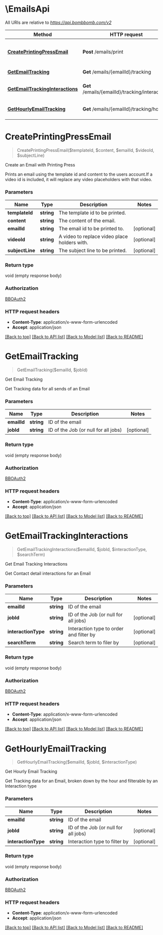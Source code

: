 # \EmailsApi

All URIs are relative to *https://api.bombbomb.com/v2*

Method | HTTP request | Description
------------- | ------------- | -------------
[**CreatePrintingPressEmail**](EmailsApi.md#CreatePrintingPressEmail) | **Post** /emails/print | Create an Email with Printing Press
[**GetEmailTracking**](EmailsApi.md#GetEmailTracking) | **Get** /emails/{emailId}/tracking | Get Email Tracking
[**GetEmailTrackingInteractions**](EmailsApi.md#GetEmailTrackingInteractions) | **Get** /emails/{emailId}/tracking/interactions | Get Email Tracking Interactions
[**GetHourlyEmailTracking**](EmailsApi.md#GetHourlyEmailTracking) | **Get** /emails/{emailId}/tracking/hourly | Get Hourly Email Tracking


# **CreatePrintingPressEmail**
> CreatePrintingPressEmail($templateId, $content, $emailId, $videoId, $subjectLine)

Create an Email with Printing Press

Prints an email using the template id and content to the users account.If a video id is included, it will replace any video placeholders with that video.


### Parameters

Name | Type | Description  | Notes
------------- | ------------- | ------------- | -------------
 **templateId** | **string**| The template id to be printed. | 
 **content** | **string**| The content of the email. | 
 **emailId** | **string**| The email id to be printed to. | [optional] 
 **videoId** | **string**| A video to replace video place holders with. | [optional] 
 **subjectLine** | **string**| The subject line to be printed. | [optional] 

### Return type

void (empty response body)

### Authorization

[BBOAuth2](../README.md#BBOAuth2)

### HTTP request headers

 - **Content-Type**: application/x-www-form-urlencoded
 - **Accept**: application/json

[[Back to top]](#) [[Back to API list]](../README.md#documentation-for-api-endpoints) [[Back to Model list]](../README.md#documentation-for-models) [[Back to README]](../README.md)

# **GetEmailTracking**
> GetEmailTracking($emailId, $jobId)

Get Email Tracking

Get Tracking data for all sends of an Email


### Parameters

Name | Type | Description  | Notes
------------- | ------------- | ------------- | -------------
 **emailId** | **string**| ID of the email | 
 **jobId** | **string**| ID of the Job (or null for all jobs) | [optional] 

### Return type

void (empty response body)

### Authorization

[BBOAuth2](../README.md#BBOAuth2)

### HTTP request headers

 - **Content-Type**: application/x-www-form-urlencoded
 - **Accept**: application/json

[[Back to top]](#) [[Back to API list]](../README.md#documentation-for-api-endpoints) [[Back to Model list]](../README.md#documentation-for-models) [[Back to README]](../README.md)

# **GetEmailTrackingInteractions**
> GetEmailTrackingInteractions($emailId, $jobId, $interactionType, $searchTerm)

Get Email Tracking Interactions

Get Contact detail interactions for an Email


### Parameters

Name | Type | Description  | Notes
------------- | ------------- | ------------- | -------------
 **emailId** | **string**| ID of the email | 
 **jobId** | **string**| ID of the Job (or null for all jobs) | [optional] 
 **interactionType** | **string**| Interaction type to order and filter by | [optional] 
 **searchTerm** | **string**| Search term to filer by | [optional] 

### Return type

void (empty response body)

### Authorization

[BBOAuth2](../README.md#BBOAuth2)

### HTTP request headers

 - **Content-Type**: application/x-www-form-urlencoded
 - **Accept**: application/json

[[Back to top]](#) [[Back to API list]](../README.md#documentation-for-api-endpoints) [[Back to Model list]](../README.md#documentation-for-models) [[Back to README]](../README.md)

# **GetHourlyEmailTracking**
> GetHourlyEmailTracking($emailId, $jobId, $interactionType)

Get Hourly Email Tracking

Get Tracking data for an Email,             broken down by the hour and filterable by an Interaction type


### Parameters

Name | Type | Description  | Notes
------------- | ------------- | ------------- | -------------
 **emailId** | **string**| ID of the email | 
 **jobId** | **string**| ID of the Job (or null for all jobs) | [optional] 
 **interactionType** | **string**| Interaction type to filter by | [optional] 

### Return type

void (empty response body)

### Authorization

[BBOAuth2](../README.md#BBOAuth2)

### HTTP request headers

 - **Content-Type**: application/x-www-form-urlencoded
 - **Accept**: application/json

[[Back to top]](#) [[Back to API list]](../README.md#documentation-for-api-endpoints) [[Back to Model list]](../README.md#documentation-for-models) [[Back to README]](../README.md)

